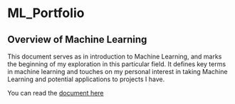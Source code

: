# ML_Portfolio

## Overview of Machine Learning

This document serves as in introduction to Machine Learning, and marks the beginning of my exploration in this particular field. It defines key terms in machine learning and touches on my personal interest in taking Machine Learning and potential applications to projects I have.

You can read the [document here](ml_overview.pdf)

